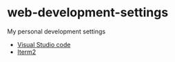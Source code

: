 # web-development-settings
My personal development settings

* [Visual Studio code](./tree/main/vscode)
* [Iterm2](./tree/main/iterm2)
